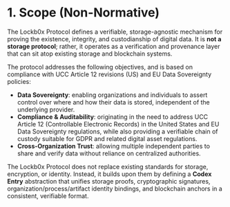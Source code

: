 # 1. Scope (Non-Normative)

The Lockb0x Protocol defines a verifiable, storage-agnostic mechanism for proving the existence, integrity, and custodianship of digital data. It is **not a storage protocol**; rather, it operates as a verification and provenance layer that can sit atop existing storage and blockchain systems.

The protocol addresses the following objectives, and is based on compliance with UCC Article 12 revisions (US) and EU Data Sovereignty policies:

- **Data Sovereignty**: enabling organizations and individuals to assert control over where and how their data is stored, independent of the underlying provider.  
- **Compliance & Auditability**: originating in the need to address UCC Article 12 (Controllable Electronic Records) in the United States and EU Data Sovereignty regulations, while also providing a verifiable chain of custody suitable for GDPR and related digital asset regulations.  
- **Cross-Organization Trust**: allowing multiple independent parties to share and verify data without reliance on centralized authorities.  

The Lockb0x Protocol does not replace existing standards for storage, encryption, or identity. Instead, it builds upon them by defining a **Codex Entry** abstraction that unifies storage proofs, cryptographic signatures, organization/process/artifact identity bindings, and blockchain anchors in a consistent, verifiable format.